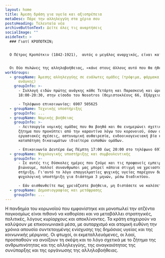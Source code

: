 ```yaml
---
layout: home
title: Άμεση δράση για υγεία και αξιοπρέπεια
metaDesc: Πάρε την αλληλεγγύη στα χέρια σου
postsHeading: Τελευταία νέα
archiveButtonText: Δείτε όλες τις αναρτήσεις
socialImage: ""
asideText: >
  ### Γιατί ΚΡΟΠΟΤΚΙΝ;


  Ο Πέτρος Κροπότκιν (1842-1921),  αυτός ο μεγάλος αναρχικός, είναι και θα είναι πάντα επίκαιρος όσο υπάρχει ζωή στον πλανήτη.  Με την ¨Αλληλοβοήθεια¨ απέδειξε ότι αυτή είναι η καταλυτική ουσία για τη διατήρηση και την εξέλιξη όλων των μορφών ζωής και το έκανε αυτό μέσα από ενδελεχή και επιστημονική έρευνα. Σκοπός του ήταν να πείσει την κοινωνία προκειμένου να τοποθετήσει την Αλληλοβοήθεια στην κορυφή των κοινωνικών αξιών όπου με την ξεχασμένη ¨ΑΝΑΡΧΙΚΉ ΗΘΙΚΗ¨ να αποτελέσουν τους παράγοντες της αρμονίας της ανθρωπότητας. Η κοινωνία δεν έχει θεμελιωθεί πάνω στην αγάπη και στη συμπόνια αλλά πάνω στην αλληλοβοήθεια, στην οποία και οφείλει την εξέλιξή της. Η ηθική της αλληλοβοήθειας προϋποθέτει ενεργητική στάση απέναντι στον άλλον και στους άλλους. 


  Οι δύο πυλώνες της αλληλοβοήθειας, «κάνε στους άλλους αυτό που θα ήθελες να σου κάνουν σε αντίστοιχες περιπτώσεις» και «να σπέρνεις τη ζωή γύρω σου», μαρτυρούν την ενεργητικότητά της. Αυτοί οι πυλώνες σημαίνουν προστάτεψε και βοήθα τον άλλον, γιατί  αν σωθεί ο άλλος, υπάρχει ελπίδα και προοπτική.
workGroups:
  - groupName: Άμεσης αλληλεγγύης σε ευάλωτες ομάδες (τρόφιμα, φάρμακα, είδη πρώτης
      ανάγκης)
    groupInfo: >-
      - Συλλογή ειδών πρώτης ανάγκης κάθε Τετάρτη και Παρασκευή και ώρες
      18:00-20:30, στην είσοδο του Nosotros (Θεμιστοκλέους 66, Εξάρχεια)

      - Τηλέφωνο επικοινωνίας: 6907 505625
  - groupName: Τεχνικής υποστήριξης
    groupInfo: ...
  - groupName: Νομικής βοήθειας
    groupInfo: >-
      - Λειτουργία νομικής ομάδας που θα βοηθά και θα ενημερώνει σχετικά με κάθε
      ζήτημα που προκύπτει από την καραντίνα λόγω του κορονοιού, όσων αφορά
      εργασιακές σχέσεις, αστυνομική αυθαιρεσία, ενδοοικογενειακή βία και
      καταπάτηση δικαιωμάτων ιδιαίτερα ευπαθών ομάδων.

      - Επικοινωνία Δευτέρα έως Πέμπτη 17:00 έως 20:00 στο τηλέφωνο 6978538175
  - groupName: Ψυχολογικής υποστήριξης και συμβουλευτικής
    groupInfo: >-
      - Σε αυτές τις δύσκολες ημέρες που ζούμε και τις προφανείς εμπειρίες που
      βιώνουμε, πολλοί συνανθρωποι μας μπορεί κάποια στιγμή να χρειαστούν
      στήριξη. Γι'αυτό το λόγο επαγγελματίες ψυχικής υγείας παρέχουν δωρεάν
      ψυχολογική υποστήριξη για διάστημα 3 μηνών, μέσω διαδικτύου.

      - Εάν αισθανθείτε πως χρειάζεστε βοήθεια, μη διστάσετε να καλέσετε την τηλεφωνική γραμμή 6970241955. Μένουμε σπίτι, αλλά δεν μένουμε μόνοι. Είμαστε όλοι μαζί σε αυτό.
  - groupName: Δημοσιογραφίας και μετάφρασης
    groupInfo: ...
---
```

Η πανδημία του κορωνοϊού που εμφανίστηκε και μονοπωλεί την ατζέντα παγκοσμίως είναι πιθανό να καθορίσει και να μεταβάλλει στρατηγικές, πολιτικές, λόγους κυρίαρχους και αποκλίνοντες. Τα κράτη επιχειρούν να καλύψουν με επικοινωνιακά μέσα, με αυταρχισμό και ατομική ευθύνη την χρόνια απουσία συντεταγμένης ενίσχυσης της δημόσιας υγείας και της κοινωνικής μέριμνας. Οι φτωχοί, οι εκμεταλλευόμενες, οι λαοί, προσπαθούν να ανοίξουν τη σκέψη και το λόγο σχετικά με το ζήτημα της ανθρωπινότητας και της αλληλεγγύης, της αναγκαιότητας της συνύπαρξης και της οργάνωσης της αλληλοβοήθειας.